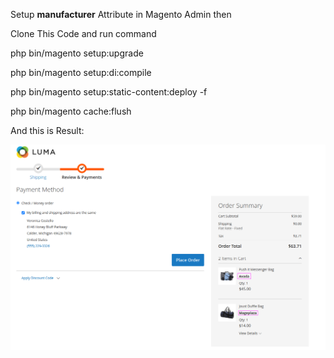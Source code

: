 
Setup **manufacturer** Attribute in Magento Admin then

Clone This Code and run command

php bin/magento setup:upgrade

php bin/magento setup:di:compile

php bin/magento setup:static-content:deploy -f

php bin/magento cache:flush

And this is Result:

![img.png](img.png)
